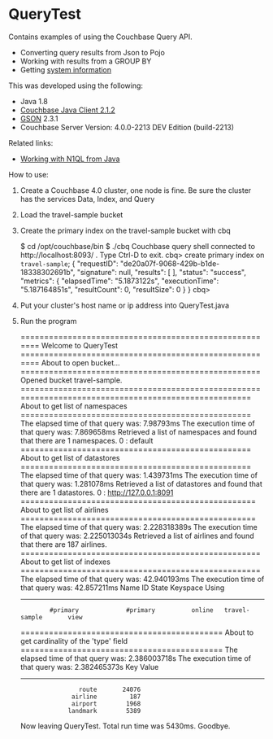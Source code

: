 # QueryTest

Contains examples of using the Couchbase Query API.

* Converting query results from Json to Pojo
* Working with results from a GROUP BY
* Getting [system information](http://docs.couchbase.com/developer/n1ql-dp4/topics/sysinfo.html)

This was developed using the following:

* Java 1.8
* [Couchbase Java Client 2.1.2](http://docs.couchbase.com/developer/java-2.1/java-intro.html)
* [GSON](https://code.google.com/p/google-gson/) 2.3.1
* Couchbase Server Version: 4.0.0-2213 DEV Edition (build-2213)


Related links:

* [Working with N1QL from Java](http://docs.couchbase.com/developer/java-2.1/querying-n1ql.html)

How to use:
1.  Create a Couchbase 4.0 cluster, one node is fine.  Be sure the cluster has the services Data, Index, and Query
2.  Load the travel-sample bucket
3.  Create the primary index on the travel-sample bucket with cbq

    $ cd /opt/couchbase/bin
    $ ./cbq
    Couchbase query shell connected to http://localhost:8093/ . Type Ctrl-D to exit.
    cbq> create primary index on `travel-sample`;
    {
        "requestID": "de20a07f-9068-429b-b1de-18338302691b",
        "signature": null,
        "results": [
        ],
        "status": "success",
        "metrics": {
            "elapsedTime": "5.1873122s",
            "executionTime": "5.187164851s",
            "resultCount": 0,
            "resultSize": 0
        }
    }
    cbq>

4.  Put your cluster's host name or ip address into QueryTest.java
5.  Run the program

    ======================================================= Welcome to QueryTest   =======================================================
    About to open bucket...
    =================================================== Opened bucket travel-sample. ===================================================
    ================================================= About to get list of namespaces =================================================
    The elapsed time of that query was:   7.98793ms
    The execution time of that query was: 7.869658ms
    Retrieved a list of namespaces and found that there are 1 namespaces.
     0 :    default
    ================================================= About to get list of datastores =================================================
    The elapsed time of that query was:   1.439731ms
    The execution time of that query was: 1.281078ms
    Retrieved a list of datastores and found that there are 1 datastores.
     0 : http://127.0.0.1:8091
    ================================================== About to get list of airlines ==================================================
    The elapsed time of that query was:   2.228318389s
    The execution time of that query was: 2.225013034s
    Retrieved a list of airlines and found that there are 187 airlines.
    =================================================== About to get list of indexes ===================================================
    The elapsed time of that query was:   42.940193ms
    The execution time of that query was: 42.857211ms
    Name                  ID                   State           Keyspace        Using     
    --------------------  -------------------- --------------- --------------- ----------
                #primary             #primary          online   travel-sample       view
    =========================================== About to get cardinality of the 'type' field ===========================================
    The elapsed time of that query was:   2.386003718s
    The execution time of that query was: 2.382465373s
    Key                        Value     
    -------------------------  ----------
                        route       24076
                      airline         187
                      airport        1968
                     landmark        5389
    Now leaving QueryTest.  Total run time was 5430ms. Goodbye.

